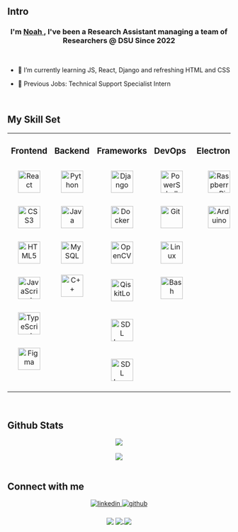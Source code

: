 ## Intro

### <div align="center">I'm <a href="https://czalpha.github.io/"> Noah </a>, I've been a Research Assistant managing a team of Researchers @ DSU Since 2022</div>  

<br/>

- 🌱 I’m currently learning JS, React, Django and refreshing HTML and CSS    
  

- 💼 Previous Jobs: Technical Support Specialist Intern   

<br/>  

## My Skill Set  
<table><tr><td valign="top" width="20%">

### Frontend  
<div align="center">  
<img style="margin: 15px" src="https://profilinator.rishav.dev/skills-assets/react-original-wordmark.svg" alt="React" height="50" />
<img style="margin: 15px" src="https://profilinator.rishav.dev/skills-assets/css3-original-wordmark.svg" alt="CSS3" height="50" />  
<img style="margin: 15px" src="https://profilinator.rishav.dev/skills-assets/html5-original-wordmark.svg" alt="HTML5" height="50" />  
<img style="margin: 15px" src="https://profilinator.rishav.dev/skills-assets/javascript-original.svg" alt="JavaScript" height="50" /> 
<img style="margin: 15px" src="https://profilinator.rishav.dev/skills-assets/typescript-original.svg" alt="TypeScript" height="50" /> 
<img style="margin: 15px" src="https://profilinator.rishav.dev/skills-assets/figma-icon.svg" alt="Figma" height="50" />  
</div>

</td><td valign="top" width="20%">

### Backend  
<div align="center">  
<img style="margin: 15px" src="https://profilinator.rishav.dev/skills-assets/python-original.svg" alt="Python" height="50" />  
<img style="margin: 15px" src="https://profilinator.rishav.dev/skills-assets/java-original-wordmark.svg" alt="Java" height="50" />  
<img style="margin: 15px" src="https://profilinator.rishav.dev/skills-assets/mysql-original-wordmark.svg" alt="MySQL" height="50" />  
<img style="margin: 10px" src="https://profilinator.rishav.dev/skills-assets/cplusplus-original.svg" alt="C++" height="50" />
</div>

</td><td valign="top" width="20%">

### Frameworks
<div align="center">  
<img style="margin: 15px" src="https://profilinator.rishav.dev/skills-assets/django-original.svg" alt="Django" height="50" />  
<img style="margin: 15px" src="https://profilinator.rishav.dev/skills-assets/docker-original-wordmark.svg" alt="Docker" height="50" />  
<img style="margin: 15px" src="https://profilinator.rishav.dev/skills-assets/opencv-icon.svg" alt="OpenCV" height="50" />  
<img style="margin: 20px" src="https://crowdin-static.downloads.crowdin.com/images/project-logo/369271/small/6afbec32f80242af6da64b22130b985d132.png" alt="QiskitLogo" height="50" />
<img style="margin: 20px" src="https://www.gamingonlinux.com/uploads/tagline_gallery/sdl.jpg" alt="SDL Logo" height="50" />
<img style="margin: 20px" src="https://seeklogo.com/images/S/supabase-logo-DCC676FFE2-seeklogo.com.png" alt="SDL Logo" height="50" />

</div>

</td><td valign="top" width="20%">

### DevOps  
<div align="center">  
<img style="margin: 15px" src="https://profilinator.rishav.dev/skills-assets/powershell.png" alt="PowerShell" height="50" />  
<img style="margin: 15px" src="https://profilinator.rishav.dev/skills-assets/git-scm-icon.svg" alt="Git" height="50" />  
<img style="margin: 15px" src="https://profilinator.rishav.dev/skills-assets/linux-original.svg" alt="Linux" height="50" />
<img style="margin: 15px" src="https://profilinator.rishav.dev/skills-assets/gnu_bash-icon.svg" alt="Bash" height="50" />
</div>  

</td><td valign="top" width="20%">

### Electronics
<div align="center">  
<img style="margin: 15px" src="https://profilinator.rishav.dev/skills-assets/raspberrypi.png" alt="Raspberry Pi" height="50" />  
<img style="margin: 15px" src="https://profilinator.rishav.dev/skills-assets/arduino.png" alt="Arduino" height="50" />  
</div>

</td></tr></table>  
  
<br/>  

## Github Stats  
<div align="center"><img src="https://github-readme-stats.vercel.app/api/top-langs/?username=cZAlpha&hide_border=true&layout=compact&theme=tokyonight&langs_count=10" align="center" /></div>  

<br/>  

<div align="center"><img src="https://github-readme-stats.vercel.app/api?username=cZAlpha&hide_border=true&layout=compact&theme=tokyonight" align="center" /></div>

<br/>  

## Connect with me  
<div align="center">
<a href="https://www.linkedin.com/in/noah-klaus-2187421ab/" target="_blank">
<img src=https://img.shields.io/badge/linkedin-%231E77B5.svg?&style=for-the-badge&logo=linkedin&logoColor=white alt=linkedin style="margin-bottom: 5px;" />
</a>
<a href="https://github.com/cZAlpha" target="_blank">
<img src=https://img.shields.io/badge/github-%2324292e.svg?&style=for-the-badge&logo=github&logoColor=white alt=github style="margin-bottom: 5px;" />
</a>  
</div>  
  

<br/>  

<div align="center">
            <a href="https://paypal.me/BB00GIE" target="_blank" style="display: inline-block;">
                <img
                    src="https://img.shields.io/badge/Donate-PayPal-blue.svg?style=flat-square" 
                    align="center"
                />
            </a>
            <a href="https://www.buymeacoffee.com/Boogie" target="_blank" style = "display: inline-block;">
              <img
                   src="https://img.shields.io/badge/Donate-Buy%20Me%20A%20Coffee-orange.svg?style=flat-square" 
                    align="center"
                   />
<img src="https://komarev.com/ghpvc/?username=cZAlpha&&style=flat-square" align="center" /></div>
<br />
